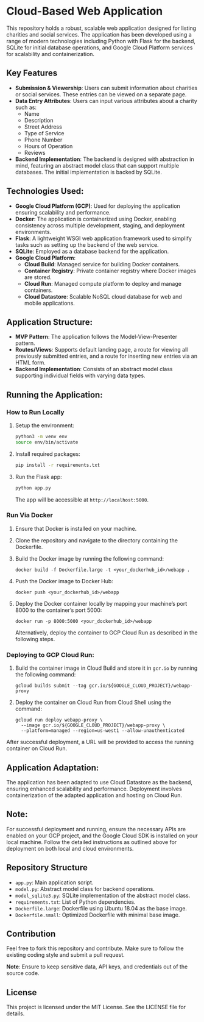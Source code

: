 # Cloud-Based Web Application

This repository holds a robust, scalable web application designed for listing charities and social services. The application has been developed using a range of modern technologies including Python with Flask for the backend, SQLite for initial database operations, and Google Cloud Platform services for scalability and containerization.

## Key Features

- **Submission & Viewership**: Users can submit information about charities or social services. These entries can be viewed on a separate page.
- **Data Entry Attributes**: Users can input various attributes about a charity such as:
  - Name
  - Description
  - Street Address
  - Type of Service
  - Phone Number
  - Hours of Operation
  - Reviews
- **Backend Implementation**: The backend is designed with abstraction in mind, featuring an abstract model class that can support multiple databases. The initial implementation is backed by SQLite.


## Technologies Used:

- **Google Cloud Platform (GCP)**: Used for deploying the application ensuring scalability and performance.
- **Docker**: The application is containerized using Docker, enabling consistency across multiple development, staging, and deployment environments.
- **Flask**: A lightweight WSGI web application framework used to simplify tasks such as setting up the backend of the web service.
- **SQLite**: Employed as a database backend for the application.
- **Google Cloud Platform**: 
  - **Cloud Build**: Managed service for building Docker containers.
  - **Container Registry**: Private container registry where Docker images are stored.
  - **Cloud Run**: Managed compute platform to deploy and manage containers.
  - **Cloud Datastore**: Scalable NoSQL cloud database for web and mobile applications.

## Application Structure:

- **MVP Pattern**: The application follows the Model-View-Presenter pattern.
- **Routes/Views**: Supports default landing page, a route for viewing all previously submitted entries, and a route for inserting new entries via an HTML form.
- **Backend Implementation**: Consists of an abstract model class supporting individual fields with varying data types.

## Running the Application:
### How to Run Locally

1. Setup the environment:
   ```bash
   python3 -m venv env
   source env/bin/activate
   ```

2. Install required packages:
   ```bash
   pip install -r requirements.txt
   ```

3. Run the Flask app:
   ```bash
   python app.py
   ```
   The app will be accessible at `http://localhost:5000`.

### Run Via Docker
1. Ensure that Docker is installed on your machine.
2. Clone the repository and navigate to the directory containing the Dockerfile.
3. Build the Docker image by running the following command:
   ```
   docker build -f Dockerfile.large -t <your_dockerhub_id>/webapp .
   ```
4. Push the Docker image to Docker Hub:
   ```
   docker push <your_dockerhub_id>/webapp
   ```
5. Deploy the Docker container locally by mapping your machine’s port 8000 to the container’s port 5000:
   ```
   docker run -p 8000:5000 <your_dockerhub_id>/webapp
   ```

   Alternatively, deploy the container to GCP Cloud Run as described in the following steps.

### Deploying to GCP Cloud Run:

1. Build the container image in Cloud Build and store it in `gcr.io` by running the following command:
   ```
   gcloud builds submit --tag gcr.io/${GOOGLE_CLOUD_PROJECT}/webapp-proxy
   ```
2. Deploy the container on Cloud Run from Cloud Shell using the command:
   ```
   gcloud run deploy webapp-proxy \
     --image gcr.io/${GOOGLE_CLOUD_PROJECT}/webapp-proxy \
     --platform=managed --region=us-west1 --allow-unauthenticated
   ```

After successful deployment, a URL will be provided to access the running container on Cloud Run.

## Application Adaptation:

The application has been adapted to use Cloud Datastore as the backend, ensuring enhanced scalability and performance. Deployment involves containerization of the adapted application and hosting on Cloud Run.

## Note:

For successful deployment and running, ensure the necessary APIs are enabled on your GCP project, and the Google Cloud SDK is installed on your local machine. Follow the detailed instructions as outlined above for deployment on both local and cloud environments.

## Repository Structure

- `app.py`: Main application script.
- `model.py`: Abstract model class for backend operations.
- `model_sqlite3.py`: SQLite implementation of the abstract model class.
- `requirements.txt`: List of Python dependencies.
- `Dockerfile.large`: Dockerfile using Ubuntu 18.04 as the base image.
- `Dockerfile.small`: Optimized Dockerfile with minimal base image.

## Contribution

Feel free to fork this repository and contribute. Make sure to follow the existing coding style and submit a pull request. 

**Note**: Ensure to keep sensitive data, API keys, and credentials out of the source code.

## License

This project is licensed under the MIT License. See the LICENSE file for details.
